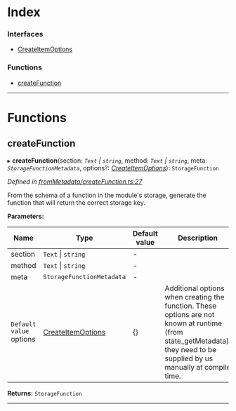

# Index

### Interfaces

* [CreateItemOptions](../interfaces/_frommetadata_createfunction_.createitemoptions.md)

### Functions

* [createFunction](_frommetadata_createfunction_.md#createfunction)

---

# Functions

<a id="createfunction"></a>

##  createFunction

▸ **createFunction**(section: *`Text` \| `string`*, method: *`Text` \| `string`*, meta: *`StorageFunctionMetadata`*, options?: *[CreateItemOptions](../interfaces/_frommetadata_createfunction_.createitemoptions.md)*): `StorageFunction`

*Defined in [fromMetadata/createFunction.ts:27](https://github.com/polkadot-js/api/blob/6d5f297/packages/type-storage/src/fromMetadata/createFunction.ts#L27)*

From the schema of a function in the module's storage, generate the function that will return the correct storage key.

**Parameters:**

| Name | Type | Default value | Description |
| ------ | ------ | ------ | ------ |
| section | `Text` \| `string` | - |
| method | `Text` \| `string` | - |
| meta | `StorageFunctionMetadata` | - |
| `Default value` options | [CreateItemOptions](../interfaces/_frommetadata_createfunction_.createitemoptions.md) |  {} |  Additional options when creating the function. These options are not known at runtime (from state\_getMetadata), they need to be supplied by us manually at compile time. |

**Returns:** `StorageFunction`

___

